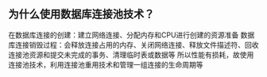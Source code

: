 ## 为什么使用数据库连接池技术？
在数据库连接的创建：建立网络连接、分配内存和CPU进行创建的资源准备
数据库连接销毁过程：会释放连接占用的内存、关闭网络连接、释放文件描述符、回收连接池资源和提交未完成的事务、清理临时表或数据等
所以性能有损耗，故使用连接池技术，利用连接池重用技术和管理一组连接的生命周期等

